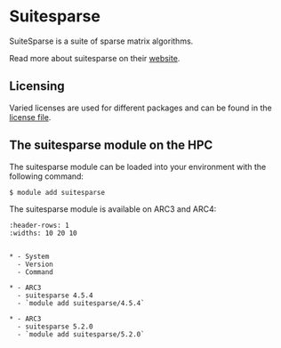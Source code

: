 # Suitesparse

SuiteSparse is a suite of sparse matrix algorithms.



Read more about suitesparse on their [website](https://people.engr.tamu.edu/davis/suitesparse.html).





## Licensing 

Varied licenses are used for different packages and can be found in the [license file](https://github.com/DrTimothyAldenDavis/SuiteSparse/blob/master/LICENSE.txt).



## The suitesparse module on the HPC

The suitesparse module can be loaded into your environment with the following command:

```bash
$ module add suitesparse
```

The suitesparse module is available on ARC3 and ARC4:

```{list-table}
:header-rows: 1
:widths: 10 20 10


* - System
  - Version
  - Command

* - ARC3
  - suitesparse 4.5.4
  - `module add suitesparse/4.5.4`

* - ARC3
  - suitesparse 5.2.0
  - `module add suitesparse/5.2.0`

```